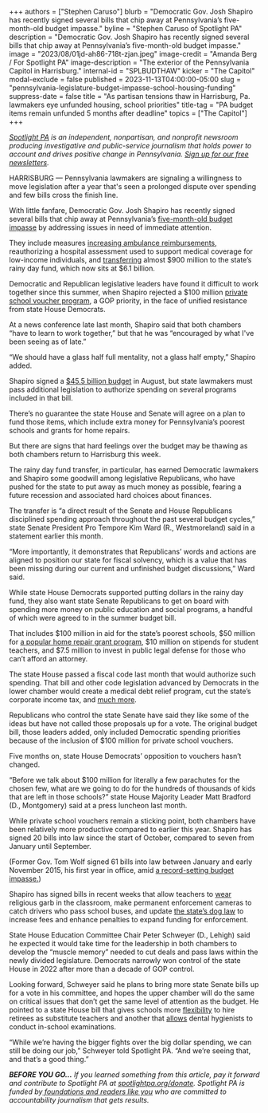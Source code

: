 +++
authors = ["Stephen Caruso"]
blurb = "Democratic Gov. Josh Shapiro has recently signed several bills that chip away at Pennsylvania’s five-month-old budget impasse."
byline = "Stephen Caruso of Spotlight PA"
description = "Democratic Gov. Josh Shapiro has recently signed several bills that chip away at Pennsylvania’s five-month-old budget impasse."
image = "2023/08/01jd-ah86-718t-zjan.jpeg"
image-credit = "Amanda Berg / For Spotlight PA"
image-description = "The exterior of the Pennsylvania Capitol in Harrisburg."
internal-id = "SPLBUDTHAW"
kicker = "The Capitol"
modal-exclude = false
published = 2023-11-13T04:00:00-05:00
slug = "pennsylvania-legislature-budget-impasse-school-housing-funding"
suppress-date = false
title = "As partisan tensions thaw in Harrisburg, Pa. lawmakers eye unfunded housing, school priorities"
title-tag = "PA budget items remain unfunded 5 months after deadline"
topics = ["The Capitol"]
+++

<a href="https://www.spotlightpa.org/"><em>Spotlight PA</em></a><em> is an independent, nonpartisan, and nonprofit newsroom producing investigative and public-service journalism that holds power to account and drives positive change in Pennsylvania. </em><a href="https://www.spotlightpa.org/newsletters"><em>Sign up for our free newsletters</em></a><em>.</em>

HARRISBURG — Pennsylvania lawmakers are signaling a willingness to move legislation after a year that&#39;s seen a prolonged dispute over spending and few bills cross the finish line.

With little fanfare, Democratic Gov. Josh Shapiro has recently signed several bills that chip away at Pennsylvania’s <a href="https://www.spotlightpa.org/news/2023/09/pennsylvania-legislature-budget-unfinished-josh-shapiro/">five-month-old budget impasse</a> by addressing issues in need of immediate attention.

They include measures <a href="https://www.legis.state.pa.us/cfdocs/billinfo/billinfo.cfm?syear=2023&amp;sind=0&amp;body=H&amp;type=B&amp;bn=1351">increasing ambulance reimbursements</a>, reauthorizing a hospital assessment used to support medical coverage for low-income individuals, and <a href="https://www.legis.state.pa.us/cfdocs/billinfo/billinfo.cfm?syear=2023&amp;sind=0&amp;body=H&amp;type=B&amp;bn=0735">transferring</a> almost $900 million to the state’s rainy day fund, which now sits at $6.1 billion.

<script src="https://www.spotlightpa.org/embed.js" async></script><div data-spl-embed-version="1" data-spl-src="https://www.spotlightpa.org/embeds/newsletter/"></div>

Democratic and Republican legislative leaders have found it difficult to work together since this summer, when Shapiro rejected a $100 million <a href="https://www.spotlightpa.org/news/2023/07/pennsylvania-budget-pass-house-senate-shapiro-education/">private school voucher program</a>, a GOP priority, in the face of unified resistance from state House Democrats.

At a news conference late last month, Shapiro said that both chambers “have to learn to work together,” but that he was “encouraged by what I&#39;ve been seeing as of late.”

“We should have a glass half full mentality, not a glass half empty,” Shapiro added.

Shapiro signed a <a href="https://www.spotlightpa.org/news/2023/08/pennsylvania-budget-legislature-josh-shapiro-kim-ward-education-voucher-funding/">$45.5 billion budget</a> in August, but state lawmakers must pass additional legislation to authorize spending on several programs included in that bill.

There’s no guarantee the state House and Senate will agree on a plan to fund those items, which include extra money for Pennsylvania’s poorest schools and grants for home repairs.

But there are signs that hard feelings over the budget may be thawing as both chambers return to Harrisburg this week.

The rainy day fund transfer, in particular, has earned Democratic lawmakers and Shapiro some goodwill among legislative Republicans, who have pushed for the state to put away as much money as possible, fearing a future recession and associated hard choices about finances.

The transfer is “a direct result of the Senate and House Republicans disciplined spending approach throughout the past several budget cycles,” state Senate President Pro Tempore Kim Ward (R., Westmoreland) said in a statement earlier this month.

“More importantly, it demonstrates that Republicans’ words and actions are aligned to position our state for fiscal solvency, which is a value that has been missing during our current and unfinished budget discussions,” Ward said.

While state House Democrats supported putting dollars in the rainy day fund, they also want state Senate Republicans to get on board with spending more money on public education and social programs, a handful of which were agreed to in the summer budget bill.

That includes $100 million in aid for the state’s poorest schools, $50 million for <a href="https://www.spotlightpa.org/news/2023/06/pa-whole-home-repairs-program-rural-counties-applications/">a popular home repair grant program</a>, $10 million on stipends for student teachers, and $7.5 million to invest in public legal defense for those who can’t afford an attorney.

The state House passed a fiscal code last month that would authorize such spending. That bill and other code legislation advanced by Democrats in the lower chamber would create a medical debt relief program, cut the state’s corporate income tax, and <a href="https://www.spotlightpa.org/news/2023/10/pennsylvania-budget-legislature-education-spending-tax-code/">much more</a>.

Republicans who control the state Senate have said they like some of the ideas but have not called those proposals up for a vote. The original budget bill, those leaders added, only included Democratic spending priorities because of the inclusion of $100 million for private school vouchers.

Five months on, state House Democrats’ opposition to vouchers hasn’t changed.

“Before we talk about $100 million for literally a few parachutes for the chosen few, what are we going to do for the hundreds of thousands of kids that are left in those schools?” state House Majority Leader Matt Bradford (D., Montgomery) said at a press luncheon last month.

While private school vouchers remain a sticking point, both chambers have been relatively more productive compared to earlier this year. Shapiro has signed 20 bills into law since the start of October, compared to seven from January until September.

(Former Gov. Tom Wolf signed 61 bills into law between January and early November 2015, his first year in office, amid <a href="https://www.spotlightpa.org/news/2023/07/pennsylvania-budget-impasse-shapiro-wolf-rendell-corbett-legislature/#:~:text=Budget%20impasses%20used%20to%20be,that%20went%20over%20100%20days.">a record-setting budget impasse.</a>)

<script src="https://www.spotlightpa.org/embed.js" async></script><div data-spl-embed-version="1" data-spl-src="https://www.spotlightpa.org/embeds/donate/"></div>

Shapiro has signed bills in recent weeks that allow teachers to <a href="https://www.pennlive.com/education/2023/10/bill-repealing-ban-on-religious-garb-worn-by-teachers-heads-to-shapiros-desk.html">wear</a> religious garb in the classroom, make permanent enforcement cameras to catch drivers who pass school buses, and update <a href="https://www.spotlightpa.org/news/2021/07/pa-puppy-mills-dog-license-fee-increase-stalled-why/">the state’s dog law</a> to increase fees and enhance penalties to expand funding for enforcement.

State House Education Committee Chair Peter Schweyer (D., Lehigh) said he expected it would take time for the leadership in both chambers to develop the “muscle memory” needed to cut deals and pass laws within the newly divided legislature. Democrats narrowly won control of the state House in 2022 after more than a decade of GOP control.

Looking forward, Schweyer said he plans to bring more state Senate bills up for a vote in his committee, and hopes the upper chamber will do the same on critical issues that don’t get the same level of attention as the budget. He pointed to a state House bill that gives schools more <a href="https://www.legis.state.pa.us/cfdocs/billinfo/billinfo.cfm?syear=2023&amp;sind=0&amp;body=H&amp;type=B&amp;bn=0027">flexibility</a> to hire retirees as substitute teachers and another that <a href="https://www.legis.state.pa.us/cfdocs/billInfo/billinfo.cfm?syear=2023&amp;sind=0&amp;body=H&amp;type=B&amp;bn=1478">allows</a> dental hygienists to conduct in-school examinations.

“While we’re having the bigger fights over the big dollar spending, we can still be doing our job,” Schweyer told Spotlight PA. “And we’re seeing that, and that’s a good thing.”

<strong><em>BEFORE YOU GO…</em></strong><em> If you learned something from this article, pay it forward and contribute to Spotlight PA at </em><a href="http://spotlightpa.org/donate"><em>spotlightpa.org/donate</em></a><em>. Spotlight PA is funded by</em><a href="https://www.spotlightpa.org/support"><em> foundations and readers like you</em></a><em> who are committed to accountability journalism that gets results.</em>

